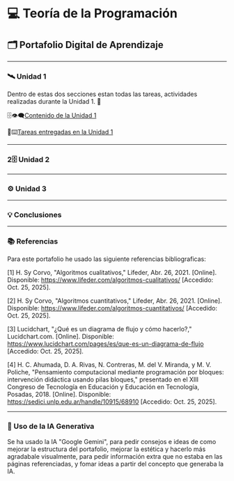 # 💻 Teoría de la Programación
## 🗂️ Portafolio Digital de Aprendizaje

---

### 🛰️ Unidad 1

Dentro de estas dos secciones estan todas las tareas, actividades realizadas durante la Unidad 1. 🧐

🗄️👁️‍🗨️[Contenido de la Unidad 1](contenidosunidad1.md) 

📖⌨️[Tareas entregadas en la Unidad 1](tareasentregadasu1.md) 

---

### 2️🗄️ Unidad 2


---

### ⚙️ Unidad 3


---

### 💡 Conclusiones


---

### 📚 Referencias

Para este portafolio he usado las siguiente referencias bibliograficas: 

[1] H. Sy Corvo, "Algoritmos cualitativos," Lifeder, Abr. 26, 2021. [Online]. Disponible: https://www.lifeder.com/algoritmos-cualitativos/ [Accedido: Oct. 25, 2025].

[2] H. Sy Corvo, "Algoritmos cuantitativos," Lifeder, Abr. 26, 2021. [Online]. Disponible: https://www.lifeder.com/algoritmos-cuantitativos/ [Accedido: Oct. 25, 2025].

[3] Lucidchart, "¿Qué es un diagrama de flujo y cómo hacerlo?," Lucidchart.com. [Online]. Disponible: https://www.lucidchart.com/pages/es/que-es-un-diagrama-de-flujo [Accedido: Oct. 25, 2025].

[4] H. C. Ahumada, D. A. Rivas, N. Contreras, M. del V. Miranda, y M. V. Poliche, "Pensamiento computacional mediante programación por bloques: intervención didáctica usando pilas bloques," presentado en el XIII Congreso de Tecnología en Educación y Educación en Tecnología, Posadas, 2018. [Online]. Disponible: https://sedici.unlp.edu.ar/handle/10915/68910 [Accedido: Oct. 25, 2025].

---

### 🤖 Uso de la IA Generativa

Se ha usado la IA "Google Gemini", para pedir consejos e ideas de como mejorar la estructura del portafolio, mejorar la estética y hacerlo más agradabale visualmente, para pedir información extra que no estaba en las páginas referenciadas, y fomar ideas a partir del concepto que generaba la IA.
